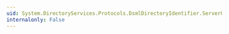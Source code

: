 ```yaml
---
uid: System.DirectoryServices.Protocols.DsmlDirectoryIdentifier.ServerUri
internalonly: False
---
```

